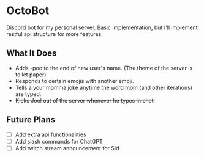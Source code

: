 # OctoBot
 Discord bot for my personal server. Basic implementation, but I'll implement restful api structure for more features.  

## What It Does
 - Adds -poo to the end of new user's name. (The theme of the server is toilet paper)
 - Responds to certain emojis with another emoji. 
 - Tells a your momma joke anytime the word mom (and other iterations) are typed. 
 - <s>Kicks Joel out of the server whenever he types in chat. </s>

## Future Plans
- [ ] Add extra api functionalities
- [ ] Add slash commands for ChatGPT
- [ ] Add twitch stream announcement for Sid

<!-- 
Purpose 
Features
-->